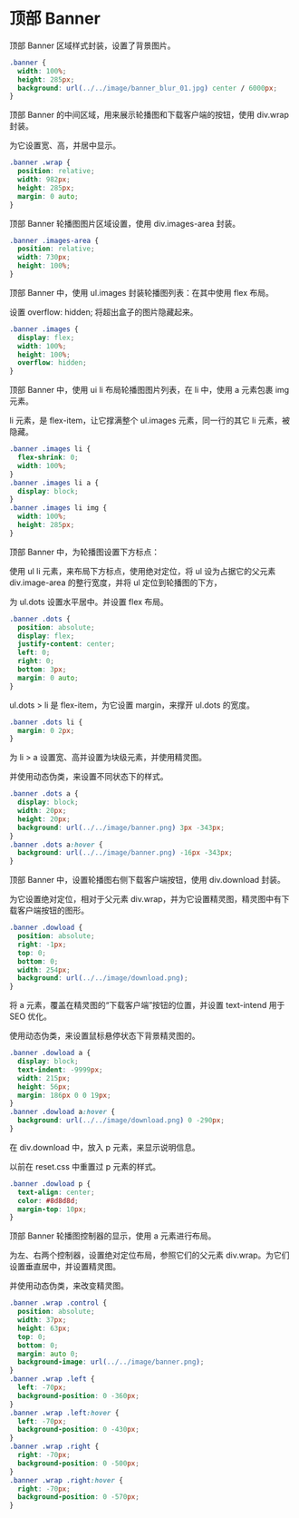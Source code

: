# 顶部 Banner

顶部 Banner 区域样式封装，设置了背景图片。

```css
.banner {
  width: 100%;
  height: 285px;
  background: url(../../image/banner_blur_01.jpg) center / 6000px;
}
```

顶部 Banner 的中间区域，用来展示轮播图和下载客户端的按钮，使用 div.wrap 封装。

为它设置宽、高，并居中显示。

```css
.banner .wrap {
  position: relative;
  width: 982px;
  height: 285px;
  margin: 0 auto;
}
```

顶部 Banner 轮播图图片区域设置，使用 div.images-area 封装。

```css
.banner .images-area {
  position: relative;
  width: 730px;
  height: 100%;
}
```

顶部 Banner 中，使用 ul.images 封装轮播图列表：在其中使用 flex 布局。

设置 overflow: hidden; 将超出盒子的图片隐藏起来。

```css
.banner .images {
  display: flex;
  width: 100%;
  height: 100%;
  overflow: hidden;
}
```

顶部 Banner 中，使用 ui li 布局轮播图图片列表，在 li 中，使用 a 元素包裹 img 元素。

li 元素，是 flex-item，让它撑满整个 ul.images 元素，同一行的其它 li 元素，被隐藏。

```css
.banner .images li {
  flex-shrink: 0;
  width: 100%;
}
.banner .images li a {
  display: block;
}
.banner .images li img {
  width: 100%;
  height: 285px;
}
```

顶部 Banner 中，为轮播图设置下方标点：

使用 ul li 元素，来布局下方标点，使用绝对定位，将 ul 设为占据它的父元素 div.image-area 的整行宽度，并将 ul 定位到轮播图的下方，

为 ul.dots 设置水平居中。并设置 flex 布局。

```css
.banner .dots {
  position: absolute;
  display: flex;
  justify-content: center;
  left: 0;
  right: 0;
  bottom: 3px;
  margin: 0 auto;
}
```

ul.dots > li 是 flex-item，为它设置 margin，来撑开 ul.dots 的宽度。

```css
.banner .dots li {
  margin: 0 2px;
}
```

为 li > a 设置宽、高并设置为块级元素，并使用精灵图。

并使用动态伪类，来设置不同状态下的样式。

```css
.banner .dots a {
  display: block;
  width: 20px;
  height: 20px;
  background: url(../../image/banner.png) 3px -343px;
}
.banner .dots a:hover {
  background: url(../../image/banner.png) -16px -343px;
}
```

顶部 Banner 中，设置轮播图右侧下载客户端按钮，使用 div.download 封装。

为它设置绝对定位，相对于父元素 div.wrap，并为它设置精灵图，精灵图中有下载客户端按钮的图形。

```css
.banner .dowload {
  position: absolute;
  right: -1px;
  top: 0;
  bottom: 0;
  width: 254px;
  background: url(../../image/download.png);
}
```

将 a 元素，覆盖在精灵图的“下载客户端”按钮的位置，并设置 text-intend 用于 SEO 优化。

使用动态伪类，来设置鼠标悬停状态下背景精灵图的。

```css
.banner .dowload a {
  display: block;
  text-indent: -9999px;
  width: 215px;
  height: 56px;
  margin: 186px 0 0 19px;
}
.banner .dowload a:hover {
  background: url(../../image/download.png) 0 -290px;
}
```

在 div.download 中，放入 p 元素，来显示说明信息。

以前在 reset.css 中重置过 p 元素的样式。

```css
.banner .dowload p {
  text-align: center;
  color: #8d8d8d;
  margin-top: 10px;
}
```

顶部 Banner 轮播图控制器的显示，使用 a 元素进行布局。

为左、右两个控制器，设置绝对定位布局，参照它们的父元素 div.wrap。为它们设置垂直居中，并设置精灵图。

并使用动态伪类，来改变精灵图。

```css
.banner .wrap .control {
  position: absolute;
  width: 37px;
  height: 63px;
  top: 0;
  bottom: 0;
  margin: auto 0;
  background-image: url(../../image/banner.png);
}
.banner .wrap .left {
  left: -70px;
  background-position: 0 -360px;
}
.banner .wrap .left:hover {
  left: -70px;
  background-position: 0 -430px;
}
.banner .wrap .right {
  right: -70px;
  background-position: 0 -500px;
}
.banner .wrap .right:hover {
  right: -70px;
  background-position: 0 -570px;
}
```
